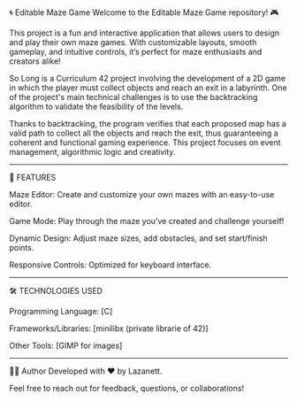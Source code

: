 🌀 Editable Maze Game
Welcome to the Editable Maze Game repository! 🎮


This project is a fun and interactive application that allows users to design and play their own maze games.
With customizable layouts, smooth gameplay, and intuitive controls, it’s perfect for maze enthusiasts and creators alike!

So Long is a Curriculum 42 project involving the development of a 2D game in which the player must collect objects and reach an exit in a labyrinth. 
One of the project's main technical challenges is to use the backtracking algorithm to validate the feasibility of the levels.

Thanks to backtracking, the program verifies that each proposed map has a valid path to collect all the objects and reach the exit, thus guaranteeing a coherent and functional gaming experience. This project focuses on event management, algorithmic logic and creativity.


-----------------------------------------------------------------------------------------------------
🌟 FEATURES 

Maze Editor: Create and customize your own mazes with an easy-to-use editor.

Game Mode: Play through the maze you've created and challenge yourself!

Dynamic Design: Adjust maze sizes, add obstacles, and set start/finish points.

Responsive Controls: Optimized for keyboard interface.


-----------------------------------------------------------------------------------------------------


🛠️ TECHNOLOGIES USED

Programming Language: [C]

Frameworks/Libraries: [minilibx (private librarie of 42)]

Other Tools: [GIMP for images]

-----------------------------------------------------------------------------------------------------

👩‍💻 Author
Developed with ❤️ by Lazanett.

Feel free to reach out for feedback, questions, or collaborations!

